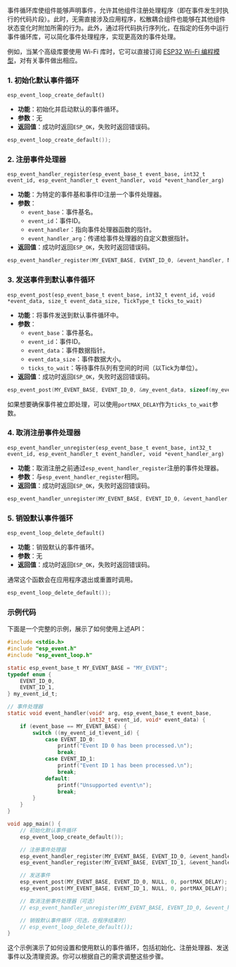 

事件循环库使组件能够声明事件，允许其他组件注册处理程序（即在事件发生时执行的代码片段）。此时，无需直接涉及应用程序，松散耦合组件也能够在其他组件状态变化时附加所需的行为。此外，通过将代码执行序列化，在指定的任务中运行事件循环库，可以简化事件处理程序，实现更高效的事件处理。

例如，当某个高级库要使用 Wi-Fi 库时，它可以直接订阅 [ESP32 Wi-Fi 编程模型](https://docs.espressif.com/projects/esp-idf/zh_CN/latest/esp32/api-guides/wifi.html#wifi-programming-model)，对有关事件做出相应。

### 1. 初始化默认事件循环
`esp_event_loop_create_default()`
- **功能**：初始化并启动默认的事件循环。
- **参数**：无
- **返回值**：成功时返回`ESP_OK`，失败时返回错误码。

```c
esp_event_loop_create_default());
```

### 2. 注册事件处理器
`esp_event_handler_register(esp_event_base_t event_base, int32_t event_id, esp_event_handler_t event_handler, void *event_handler_arg)`
- **功能**：为特定的事件基和事件ID注册一个事件处理器。
- **参数**：
  - `event_base`：事件基名。
  - `event_id`：事件ID。
  - `event_handler`：指向事件处理器函数的指针。
  - `event_handler_arg`：传递给事件处理器的自定义数据指针。
- **返回值**：成功时返回`ESP_OK`，失败时返回错误码。

```c
esp_event_handler_register(MY_EVENT_BASE, EVENT_ID_0, &event_handler, NULL));
```

### 3. 发送事件到默认事件循环
`esp_event_post(esp_event_base_t event_base, int32_t event_id, void *event_data, size_t event_data_size, TickType_t ticks_to_wait)`
- **功能**：将事件发送到默认事件循环中。
- **参数**：
  - `event_base`：事件基名。
  - `event_id`：事件ID。
  - `event_data`：事件数据指针。
  - `event_data_size`：事件数据大小。
  - `ticks_to_wait`：等待事件队列有空间的时间（以Tick为单位）。
- **返回值**：成功时返回`ESP_OK`，失败时返回错误码。

```c
esp_event_post(MY_EVENT_BASE, EVENT_ID_0, &my_event_data, sizeof(my_event_data), portMAX_DELAY);
```

如果想要确保事件被立即处理，可以使用`portMAX_DELAY`作为`ticks_to_wait`参数。

### 4. 取消注册事件处理器
`esp_event_handler_unregister(esp_event_base_t event_base, int32_t event_id, esp_event_handler_t event_handler, void *event_handler_arg)`
- **功能**：取消注册之前通过`esp_event_handler_register`注册的事件处理器。
- **参数**：与`esp_event_handler_register`相同。
- **返回值**：成功时返回`ESP_OK`，失败时返回错误码。

```c
esp_event_handler_unregister(MY_EVENT_BASE, EVENT_ID_0, &event_handler, NULL);
```

### 5. 销毁默认事件循环
`esp_event_loop_delete_default()`

- **功能**：销毁默认的事件循环。
- **参数**：无
- **返回值**：成功时返回`ESP_OK`，失败时返回错误码。

通常这个函数会在应用程序退出或重置时调用。

```c
esp_event_loop_delete_default());
```

### 示例代码

下面是一个完整的示例，展示了如何使用上述API：

```c
#include <stdio.h>
#include "esp_event.h"
#include "esp_event_loop.h"

static esp_event_base_t MY_EVENT_BASE = "MY_EVENT";
typedef enum {
    EVENT_ID_0,
    EVENT_ID_1,
} my_event_id_t;

// 事件处理器
static void event_handler(void* arg, esp_event_base_t event_base,
                          int32_t event_id, void* event_data) {
    if (event_base == MY_EVENT_BASE) {
        switch ((my_event_id_t)event_id) {
            case EVENT_ID_0:
                printf("Event ID 0 has been processed.\n");
                break;
            case EVENT_ID_1:
                printf("Event ID 1 has been processed.\n");
                break;
            default:
                printf("Unsupported event\n");
                break;
        }
    }
}

void app_main() {
    // 初始化默认事件循环
    esp_event_loop_create_default());

    // 注册事件处理器
    esp_event_handler_register(MY_EVENT_BASE, EVENT_ID_0, &event_handler, NULL));
    esp_event_handler_register(MY_EVENT_BASE, EVENT_ID_1, &event_handler, NULL));

    // 发送事件
    esp_event_post(MY_EVENT_BASE, EVENT_ID_0, NULL, 0, portMAX_DELAY);
    esp_event_post(MY_EVENT_BASE, EVENT_ID_1, NULL, 0, portMAX_DELAY);

    // 取消注册事件处理器（可选）
    // esp_event_handler_unregister(MY_EVENT_BASE, EVENT_ID_0, &event_handler, NULL));

    // 销毁默认事件循环（可选，在程序结束时）
    // esp_event_loop_delete_default());
}
```

这个示例演示了如何设置和使用默认的事件循环，包括初始化、注册处理器、发送事件以及清理资源。你可以根据自己的需求调整这些步骤。